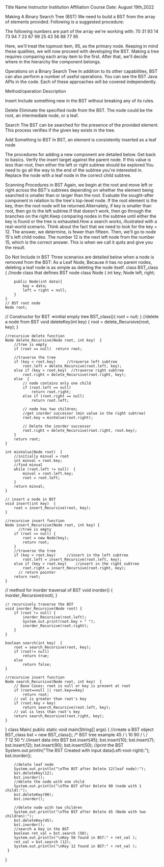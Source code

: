 Title
Name
Instructor
Institution Affiliation
Course
Date: August 19th,2022


























Making A Binary Search Tree (BST)
We need to build a BST from the array of elements provided.
Following is a suggested procedure:

The following numbers are part of the array we're working with: 70 31 93 14 73 94 7 23 67 99 25 43 56 88 77 95

Here, we'll treat the topmost item, 95, as the primary node. Keeping in mind these qualities, we will now proceed with developing the BST.
Making a tree requires comparing each array item to the first. After that, we'll decide where in the hierarchy the component belongs.

Operations on a Binary Search Tree
In addition to its other capabilities, BST can also perform a number of useful operations. You can see the BST Java APIs in the code. Each of these approaches will be covered independently.

Method/operation Description

Insert
Include something new in the BST without breaking any of its rules.

Delete
Eliminate the specified node from the BST. The node could be the root, an intermediate node, or a leaf.

Search
The BST can be searched for the presence of the provided element. This process verifies if the given key exists in the tree.

Add Something to BST
In BST, an element is consistently inserted as a leaf node

The procedures for adding a new component are detailed below.
Get back to basics.
Verify the insert target against the parent node. If this value is less than root, then either the left or right subtree should be explored.You need to go all the way to the end of the subtree you're interested in. Replace the node with a leaf node in the correct child subtree.

Scanning Procedures in BST
Again, we begin at the root and move left or right across the BST's subtrees depending on whether the element being searched is smaller than or larger than the root.
Evaluate the sought-after component in relation to the tree's top-level node.
If the root element is the key, then the root node will be returned.Alternately, if key is smaller than root, then go to the left subtree.If that doesn't work, then go through the branches on the right.Keep comparing nodes in the subtree until either the key is found or the tree is exhausted.How a search works, illustrated with a real-world scenario. Think about the fact that we need to look for the key = 12. The answer, we determine, is fewer than fifteen. Then, we'll go to node 15's left child nodes. The number 12 is the next left node from the number 15, which is the correct answer. This is when we call it quits and give you the result.

Do Not Include in BST
Three scenarios are detailed below when a node is removed from the BST:
As a Leaf Node, Because it has no parent nodes, deleting a leaf node is as simple as deleting the node itself. 
class BST_class { 
    //node class that defines BST node
    class Node { 
        int key; 
        Node left, right; 
   
        public Node(int data){ 
            key = data; 
            left = right = null; 
        } 
    } 
    // BST root node 
    Node root; 
  
   // Constructor for BST =>initial empty tree
    BST_class(){ 
        root = null; 
    } 
    //delete a node from BST
    void deleteKey(int key) { 
        root = delete_Recursive(root, key); 
    } 
   
    //recursive delete function
    Node delete_Recursive(Node root, int key)  { 
        //tree is empty
        if (root == null)  return root; 
   
        //traverse the tree
        if (key < root.key)     //traverse left subtree 
            root.left = delete_Recursive(root.left, key); 
        else if (key > root.key)  //traverse right subtree
            root.right = delete_Recursive(root.right, key); 
        else  { 
            // node contains only one child
            if (root.left == null) 
                return root.right; 
            else if (root.right == null) 
                return root.left; 
   
            // node has two children; 
            //get inorder successor (min value in the right subtree) 
            root.key = minValue(root.right); 
   
            // Delete the inorder successor 
            root.right = delete_Recursive(root.right, root.key); 
        } 
        return root; 
    } 
   
    int minValue(Node root)  { 
        //initially minval = root
        int minval = root.key; 
        //find minval
        while (root.left != null)  { 
            minval = root.left.key; 
            root = root.left; 
        } 
        return minval; 
    } 
   
    // insert a node in BST 
    void insert(int key)  { 
        root = insert_Recursive(root, key); 
    } 
   
    //recursive insert function
    Node insert_Recursive(Node root, int key) { 
          //tree is empty
        if (root == null) { 
            root = new Node(key); 
            return root; 
        } 
        //traverse the tree
        if (key < root.key)     //insert in the left subtree
            root.left = insert_Recursive(root.left, key); 
        else if (key > root.key)    //insert in the right subtree
            root.right = insert_Recursive(root.right, key); 
          // return pointer
        return root; 
    } 
 
// method for inorder traversal of BST 
    void inorder() { 
        inorder_Recursive(root); 
    } 
   
    // recursively traverse the BST  
    void inorder_Recursive(Node root) { 
        if (root != null) { 
            inorder_Recursive(root.left); 
            System.out.print(root.key + " "); 
            inorder_Recursive(root.right); 
        } 
    } 
     
    boolean search(int key)  { 
        root = search_Recursive(root, key); 
        if (root!= null)
            return true;
        else
            return false;
    } 
   
    //recursive insert function
    Node search_Recursive(Node root, int key)  { 
        // Base Cases: root is null or key is present at root 
        if (root==null || root.key==key) 
            return root; 
        // val is greater than root's key 
        if (root.key > key) 
            return search_Recursive(root.left, key); 
        // val is less than root's key 
        return search_Recursive(root.right, key); 
    } 
}
class Main{
    public static void main(String[] args)  { 
       //create a BST object
        BST_class bst = new BST_class(); 
        /* BST tree example
              45 
           /     \ 
          10      90 
         /  \    /   
        7   12  50   */
        //insert data into BST
        bst.insert(45); 
        bst.insert(10); 
        bst.insert(7); 
        bst.insert(12); 
        bst.insert(90); 
        bst.insert(50); 
        //print the BST
        System.out.println("The BST Created with input data(Left-root-right):"); 
        bst.inorder(); 
        
        //delete leaf node  
        System.out.println("\nThe BST after Delete 12(leaf node):"); 
        bst.deleteKey(12); 
        bst.inorder(); 
        //delete the node with one child
        System.out.println("\nThe BST after Delete 90 (node with 1 child):"); 
        bst.deleteKey(90); 
        bst.inorder(); 
                 
        //delete node with two children  
        System.out.println("\nThe BST after Delete 45 (Node with two children):"); 
        bst.deleteKey(45); 
        bst.inorder(); 
        //search a key in the BST
        boolean ret_val = bst.search (50);
        System.out.println("\nKey 50 found in BST:" + ret_val );
        ret_val = bst.search (12);
        System.out.println("\nKey 12 found in BST:" + ret_val );
     } 
}